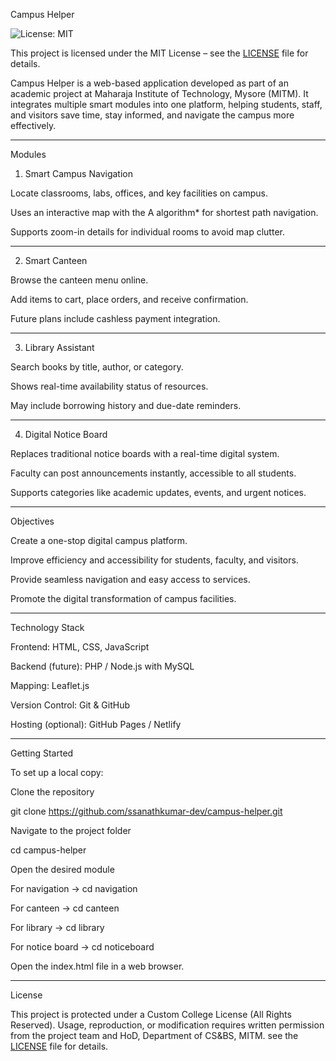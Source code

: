 Campus Helper

![License: MIT](https://img.shields.io/badge/License-MIT-yellow.svg)

This project is licensed under the MIT License – see the [LICENSE](LICENSE) file for details.

Campus Helper is a web-based application developed as part of an academic project at
Maharaja Institute of Technology, Mysore (MITM).
It integrates multiple smart modules into one platform, helping students, staff, and visitors save time, stay informed, and navigate the campus more effectively.

---

Modules
1. Smart Campus Navigation

Locate classrooms, labs, offices, and key facilities on campus.

Uses an interactive map with the A algorithm* for shortest path navigation.

Supports zoom-in details for individual rooms to avoid map clutter.

---

2. Smart Canteen

Browse the canteen menu online.

Add items to cart, place orders, and receive confirmation.

Future plans include cashless payment integration.

---

3. Library Assistant

Search books by title, author, or category.

Shows real-time availability status of resources.

May include borrowing history and due-date reminders.

---

4. Digital Notice Board

Replaces traditional notice boards with a real-time digital system.

Faculty can post announcements instantly, accessible to all students.

Supports categories like academic updates, events, and urgent notices.

---

Objectives

Create a one-stop digital campus platform.

Improve efficiency and accessibility for students, faculty, and visitors.

Provide seamless navigation and easy access to services.

Promote the digital transformation of campus facilities.

---

Technology Stack

Frontend: HTML, CSS, JavaScript

Backend (future): PHP / Node.js with MySQL

Mapping: Leaflet.js

Version Control: Git & GitHub

Hosting (optional): GitHub Pages / Netlify

---

Getting Started

To set up a local copy:

Clone the repository

git clone https://github.com/ssanathkumar-dev/campus-helper.git


Navigate to the project folder

cd campus-helper


Open the desired module

For navigation → cd navigation

For canteen → cd canteen

For library → cd library

For notice board → cd noticeboard

Open the index.html file in a web browser.

---

License

This project is protected under a Custom College License (All Rights Reserved).
Usage, reproduction, or modification requires written permission from the project team and HoD, Department of CS&BS, MITM.
see the [LICENSE](LICENSE) file for details.
